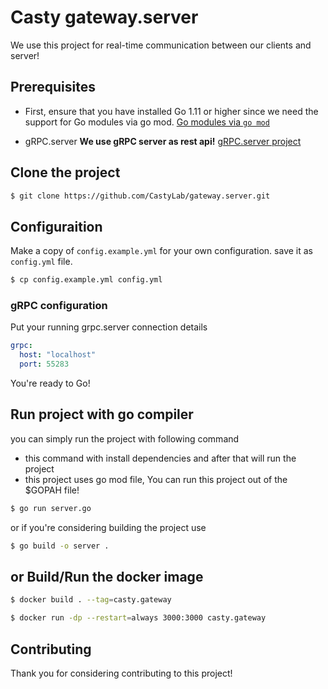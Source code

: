 # Casty gateway.server
We use this project for real-time communication between our clients and server!

## Prerequisites
* First, ensure that you have installed Go 1.11 or higher since we need the support for Go modules via go mod. [Go modules via `go mod`](https://github.com/golang/go/wiki/Modules)

* gRPC.server **We use gRPC server as rest api!**  [gRPC.server project](https://github.com/CastyLab/grpc.server#readme)

## Clone the project
```bash
$ git clone https://github.com/CastyLab/gateway.server.git
```

## Configuraition
Make a copy of `config.example.yml` for your own configuration. save it as `config.yml` file.
```bash
$ cp config.example.yml config.yml
```

### gRPC configuration
Put your running grpc.server connection details
```yaml
grpc:
  host: "localhost"
  port: 55283
```

You're ready to Go!

## Run project with go compiler
you can simply run the project with following command
* this command with install dependencies and after that will run the project
* this project uses go mod file, You can run this project out of the $GOPAH file!
```bash
$ go run server.go
```

or if you're considering building the project use
```bash
$ go build -o server .
```

## or Build/Run the docker image
```bash
$ docker build . --tag=casty.gateway

$ docker run -dp --restart=always 3000:3000 casty.gateway
```

## Contributing
Thank you for considering contributing to this project!


